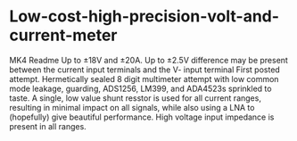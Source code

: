 # Low-cost-high-precision-volt-and-current-meter
MK4 Readme
Up to ±18V and ±20A. Up to ±2.5V difference may be present between the current input terminals and the V- input terminal
First posted attempt. Hermetically sealed 8 digit multimeter attempt with low common mode leakage, guarding, ADS1256, LM399, and ADA4523s sprinkled to taste. 
A single, low value shunt resstor is used for all current ranges, resulting in minimal impact on all signals, while also using a LNA to (hopefully) give beautiful performance.
High voltage input impedance is present in all ranges.  
